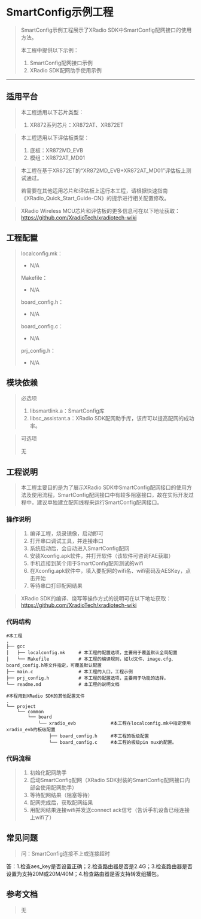 # SmartConfig示例工程

> SmartConfig示例工程展示了XRadio SDK中SmartConfig配网接口的使用方法。
>
> 本工程中提供以下示例：
>
> 1. SmartConfig配网接口示例
> 2. XRadio SDK配网助手使用示例

------

## 适用平台

> 本工程适用以下芯片类型：
>
> 1. XR872系列芯片：XR872AT、XR872ET

> 本工程适用以下评估板类型：
>
> 1. 底板：XR872MD_EVB
> 2. 模组：XR872AT_MD01

> 本工程在基于XR872ET的“XR872MD_EVB+XR872AT_MD01”评估板上测试通过。
>
> 若需要在其他适用芯片和评估板上运行本工程，请根据快速指南《XRadio_Quick_Start_Guide-CN》的提示进行相关配置修改。

> XRadio Wireless MCU芯片和评估板的更多信息可在以下地址获取：
> https://github.com/XradioTech/xradiotech-wiki

## 工程配置

> localconfig.mk：
>
> - N/A
>
> Makefile：
>
> - N/A
>
> board_config.h：
>
> - N/A
>
> board_config.c：
>
> - N/A
>
> prj_config.h：
>
> - N/A

## 模块依赖

> 必选项
>
> 1. libsmartlink.a：SmartConfig库
> 2. libsc_assistant.a：XRadio SDK配网助手库，该库可以提高配网的成功率。

> 可选项
>
> 无

## 工程说明

> 本工程主要目的是为了展示XRadio SDK中SmartConfig配网接口的使用方法及使用流程，SmartConfig配网接口中有较多阻塞接口，故在实际开发过程中，建议单独建立配网线程来运行SmartConfig配网接口。

### 操作说明

> 1. 编译工程，烧录镜像，启动即可
> 2. 打开串口调试工具，并连接串口
> 3. 系统启动后，会自动进入SmartConfig配网
> 4. 安装Xconfig.apk软件，并打开软件（该软件可咨询FAE获取）
> 5. 手机连接到某个用于SmartConfig配网测试的wifi
> 6. 在Xconfig.apk软件中，填入要配网的wifi名、wifi密码及AESKey，点击开始
> 7. 等待串口打印配网结果

> XRadio SDK的编译、烧写等操作方式的说明可在以下地址获取：
> https://github.com/XradioTech/xradiotech-wiki

### 代码结构

```
#本工程
.
├── gcc
│   ├── localconfig.mk     # 本工程的配置选项，主要用于覆盖默认全局配置
│   └── Makefile           # 本工程的编译规则，如ld文件、image.cfg、board_config.h等文件指定，可覆盖默认配置
├── main.c                 # 本工程的入口，工程示例
├── prj_config.h           # 本工程的配置选项，主要用于功能的选择。
└── readme.md              # 本工程的说明文档

#本程用到XRadio SDK的其他配置文件
.
└── project
    └── common
        └── board
            └── xradio_evb             #本工程在localconfig.mk中指定使用xradio_evb的板级配置
                ├── board_config.h     #本工程的板级配置
                └── board_config.c     #本工程的板级pin mux的配置。
```

### 代码流程

> 1. 初始化配网助手
> 2. 启动SmartConfig配网（XRadio SDK封装的SmartConfig配网接口内部会使用配网助手）
> 3. 等待配网结果（阻塞等待）
> 4. 配网完成后，获取配网结果
> 5. 用配网结果连接wifi并发送connect ack信号（告诉手机设备已经连接上wifi了）

## 常见问题

> 问：SmartConfig连接不上或连接超时

答：1.检查aes_key是否设置正确；2.检查路由器是否是2.4G；3.检查路由器是否设置为支持20M或20M/40M；4.检查路由器是否支持转发组播包。

## 参考文档

> 无